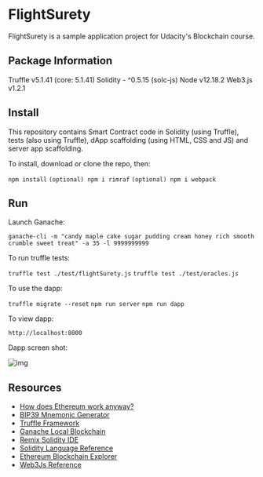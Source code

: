 # FlightSurety

FlightSurety is a sample application project for Udacity's Blockchain course.

## Package Information

Truffle v5.1.41 (core: 5.1.41)
Solidity - ^0.5.15 (solc-js)
Node v12.18.2
Web3.js v1.2.1

## Install

This repository contains Smart Contract code in Solidity (using Truffle), tests (also using Truffle), dApp scaffolding (using HTML, CSS and JS) and server app scaffolding.

To install, download or clone the repo, then:

```npm install```
```(optional) npm i rimraf``` 
```(optional) npm i webpack``` 

## Run

Launch Ganache:

`ganache-cli -m "candy maple cake sugar pudding cream honey rich smooth crumble sweet treat" -a 35 -l 9999999999`

To run truffle tests:

`truffle test ./test/flightSurety.js`
`truffle test ./test/oracles.js`

To use the dapp:

`truffle migrate --reset`
`npm run server`
`npm run dapp`

To view dapp:

`http://localhost:8000`


Dapp screen shot:

![img](img/dapp.png)



## Resources

* [How does Ethereum work anyway?](https://medium.com/@preethikasireddy/how-does-ethereum-work-anyway-22d1df506369)
* [BIP39 Mnemonic Generator](https://iancoleman.io/bip39/)
* [Truffle Framework](http://truffleframework.com/)
* [Ganache Local Blockchain](http://truffleframework.com/ganache/)
* [Remix Solidity IDE](https://remix.ethereum.org/)
* [Solidity Language Reference](http://solidity.readthedocs.io/en/v0.4.24/)
* [Ethereum Blockchain Explorer](https://etherscan.io/)
* [Web3Js Reference](https://github.com/ethereum/wiki/wiki/JavaScript-API)
